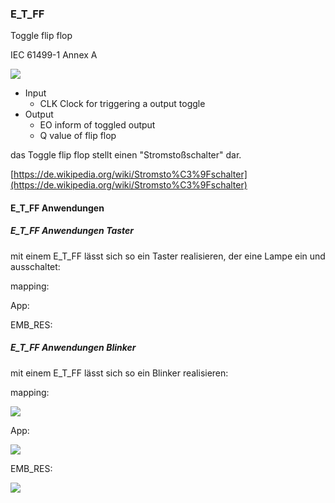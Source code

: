 ### E\_T\_FF

Toggle flip flop

IEC 61499-1 Annex A

![](https://user-images.githubusercontent.com/69573151/200578501-6ff6cc82-30c8-40a2-9a74-17fd320520ea.png)

*   Input
    *   CLK Clock for triggering a output toggle
*   Output
    *   EO inform of toggled output
    *   Q value of flip flop

das Toggle flip flop stellt einen "Stromstoßschalter" dar. 

[https://de.wikipedia.org/wiki/Stromsto%C3%9Fschalter](https://de.wikipedia.org/wiki/Stromsto%C3%9Fschalter)

#### E\_T\_FF Anwendungen

##### E\_T\_FF Anwendungen Taster 

mit einem E\_T\_FF lässt sich so ein Taster realisieren, der eine Lampe ein und ausschaltet:

mapping:


App:


EMB\_RES:

##### E\_T\_FF Anwendungen Blinker

mit einem E\_T\_FF lässt sich so ein Blinker realisieren:

mapping:

![](https://user-images.githubusercontent.com/69573151/200581547-83f78279-e1a1-4748-8240-8755630638a9.png)

App:

![](https://user-images.githubusercontent.com/69573151/200581603-62aadee2-2a3a-4562-994f-51475817da3b.png)

EMB\_RES:

![](https://user-images.githubusercontent.com/69573151/200581674-613cabbc-86a6-45b7-ad57-a9c16bd6262d.png)
